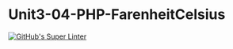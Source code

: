 # Unit3-04-PHP-FarenheitCelsius
[![GitHub's Super Linter](https://github.com/ICS20-Programming-SantiagoH/Unit3-04-PHP-FarenheitCelsius/workflows/GitHub's%20Super%20Linter/badge.svg)](https://github.com/ICS20-Programming-SantiagoH/Unit3-04-PHP-FarenheitCelsius/actions)
